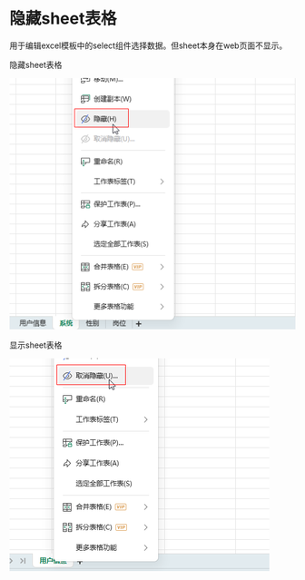 # 隐藏sheet表格

用于编辑excel模板中的select组件选择数据。但sheet本身在web页面不显示。

隐藏sheet表格

![](img/hidden.png)

显示sheet表格

![](img/display.png)